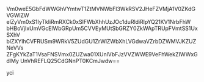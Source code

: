 Vm0weE5GbFdWWGhVYmtwT1ZtMVNWbFl3WkRSV2JHeFZVMjA1V0ZKdGVGWlZW
elZyVm0xS1IyTkliRmRXCk0xSlFWbXhhUzJOc1duRldiRlpYQ21KV1NrbFhW
bHBoVjIxUmVGcElWbGRpUm5CVVEyMUtSbGRZY0ZkWApTRUpFVmtSS1UxSXhV
blZXYlhCVFRUSm9WRkV5ZUdGU1ZrWlZWbXhLVGdwaVZrbDZWMVJKZUZNeVVs
ZFgKYkZaT1VsaFNSVmx0ZUZwa01XUnlVbFJzVVZWWE9VeFhWekZIWWxGdlMy
UnVhREFLQ25CdGNnPT0KCmJwdw==

yci